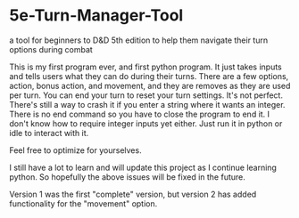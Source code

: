 # 5e-Turn-Manager-Tool
a tool for beginners to D&amp;D 5th edition to help them navigate their turn options during combat

This is my first program ever, and first python program. It just takes inputs and tells users what they can do during their turns.
There are a few options, action, bonus action, and movement, and they are removes as they are used per turn.
You can end your turn to reset your turn settings.
It's not perfect. There's still a way to crash it if you enter a string where it wants an integer.
There is no end command so you have to close the program to end it.
I don't know how to require integer inputs yet either.
Just run it in python or idle to interact with it. 

Feel free to optimize for yourselves.

I still have a lot to learn and will update this project as I continue learning python. 
So hopefully the above issues will be fixed in the future.

Version 1 was the first "complete" version, but version 2 has added functionality for the "movement" option.
